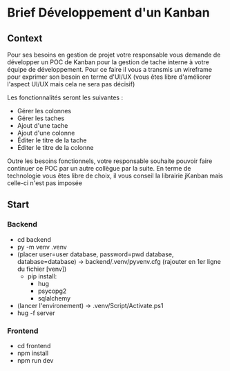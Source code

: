 # Brief Développement d'un Kanban

## Context
Pour ses besoins en gestion de projet votre responsable vous demande de développer un POC de Kanban pour la gestion de tache interne à votre équipe de développement.
Pour ce faire il vous a transmis un wireframe pour exprimer son besoin en terme d'UI/UX (vous êtes libre d'améliorer l'aspect UI/UX mais cela ne sera pas décisif)

Les fonctionnalités seront les suivantes :
- Gérer les colonnes
- Gérer les taches
- Ajout d'une tache
- Ajout d'une colonne
- Éditer le titre de la tache
- Éditer le titre de la colonne

Outre les besoins fonctionnels, votre responsable souhaite pouvoir faire continuer ce POC par un autre collègue par la suite.
En terme de technologie vous êtes libre de choix, il vous conseil la librairie jKanban mais celle-ci n'est pas imposée 

## Start

### Backend
 - cd backend
 - py -m venv .venv
 - (placer user=user database, password=pwd database, database=database) -> backend/.venv/pyvenv.cfg (rajouter en 1er ligne du fichier [venv])
    - pip install:
      - hug
      - psycopg2
      - sqlalchemy
  - (lancer l'environement) -> .venv/Script/Activate.ps1
  - hug -f server

### Frontend
 - cd frontend
 - npm install
 - npm run dev